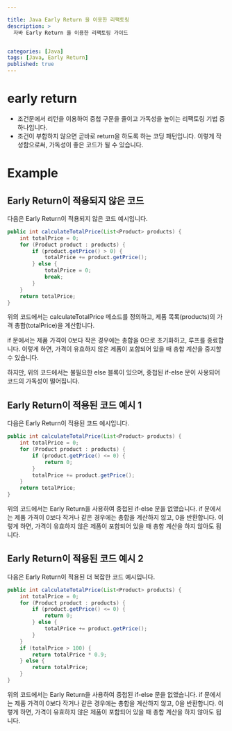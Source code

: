 ```yaml
---

title: Java Early Return 을 이용한 리팩토링
description: >
  자바 Early Return 을 이용한 리팩토링 가이드


categories: [Java]
tags: [Java, Early Return]
published: true
---
```




# **early return**
- 조건문에서 리턴을 이용하여 중첩 구문을 줄이고 가독성을 높이는 리팩토링 기법 중 하나입니다.
- 조건이 부합하지 않으면 곧바로 return을 하도록 하는 코딩 패턴입니다.
이렇게 작성함으로써, 가독성이 좋은 코드가 될 수 있습니다.

# **Example**

## Early Return이 적용되지 않은 코드
다음은 Early Return이 적용되지 않은 코드 예시입니다.

```java
public int calculateTotalPrice(List<Product> products) {
    int totalPrice = 0;
    for (Product product : products) {
        if (product.getPrice() > 0) {
            totalPrice += product.getPrice();
        } else {
            totalPrice = 0;
            break;
        }
    }
    return totalPrice;
}
```

위의 코드에서는 calculateTotalPrice 메소드를 정의하고, 제품 목록(products)의 가격 총합(totalPrice)을 계산합니다.

if 문에서는 제품 가격이 0보다 작은 경우에는 총합을 0으로 초기화하고, 루프를 종료합니다. 이렇게 하면, 가격이 유효하지 않은 제품이 포함되어 있을 때 총합 계산을 중지할 수 있습니다.

하지만, 위의 코드에서는 불필요한 else 블록이 있으며, 중첩된 if-else 문이 사용되어 코드의 가독성이 떨어집니다.

## Early Return이 적용된 코드 예시 1
다음은 Early Return이 적용된 코드 예시입니다.

```java
public int calculateTotalPrice(List<Product> products) {
    int totalPrice = 0;
    for (Product product : products) {
        if (product.getPrice() <= 0) {
            return 0;
        }
        totalPrice += product.getPrice();
    }
    return totalPrice;
}
```
위의 코드에서는 Early Return을 사용하여 중첩된 if-else 문을 없앴습니다. if 문에서는 제품 가격이 0보다 작거나 같은 경우에는 총합을 계산하지 않고, 0을 반환합니다. 이렇게 하면, 가격이 유효하지 않은 제품이 포함되어 있을 때 총합 계산을 하지 않아도 됩니다.

## Early Return이 적용된 코드 예시 2
다음은 Early Return이 적용된 더 복잡한 코드 예시입니다.

```java
public int calculateTotalPrice(List<Product> products) {
    int totalPrice = 0;
    for (Product product : products) {
        if (product.getPrice() <= 0) {
            return 0;
        } else {
            totalPrice += product.getPrice();
        }
    }
    if (totalPrice > 100) {
        return totalPrice * 0.9;
    } else {
        return totalPrice;
    }
}
```
위의 코드에서는 Early Return을 사용하여 중첩된 if-else 문을 없앴습니다. if 문에서는 제품 가격이 0보다 작거나 같은 경우에는 총합을 계산하지 않고, 0을 반환합니다. 이렇게 하면, 가격이 유효하지 않은 제품이 포함되어 있을 때 총합 계산을 하지 않아도 됩니다.